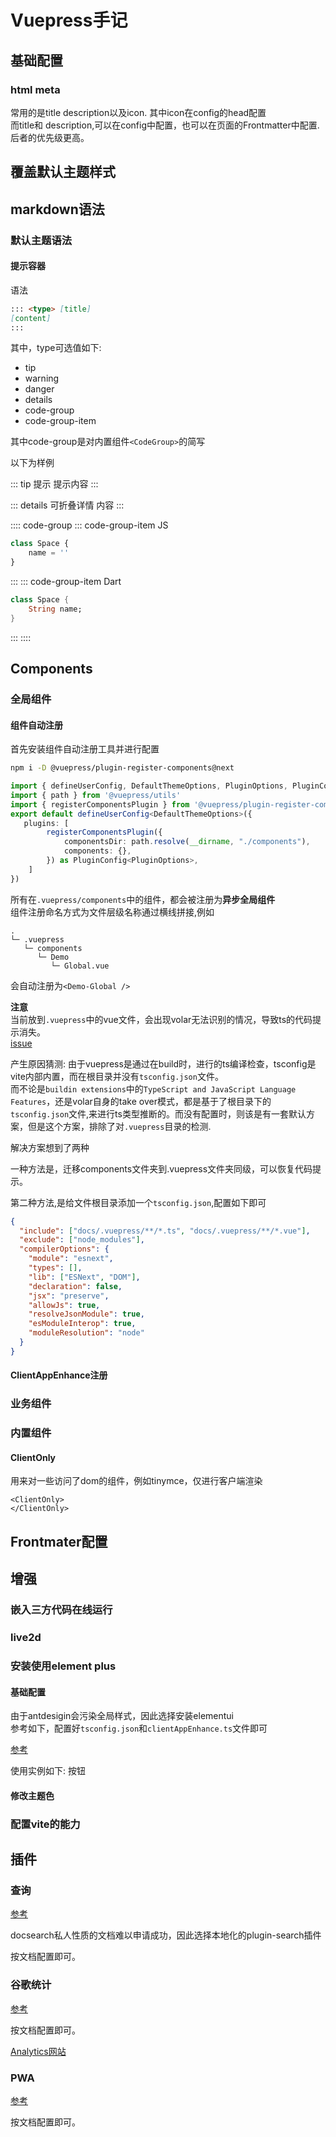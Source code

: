 # Vuepress手记

## 基础配置

### html meta

常用的是title description以及icon. 
其中icon在config的head配置  
而title和 description,可以在config中配置，也可以在页面的Frontmatter中配置.后者的优先级更高。

## 覆盖默认主题样式

## markdown语法

### 默认主题语法

#### 提示容器

语法 
```md
::: <type> [title]
[content]
:::
```
其中，type可选值如下:
* tip
* warning
* danger
* details
* code-group
* code-group-item

其中code-group是对内置组件`<CodeGroup>`的简写

以下为样例

::: tip 提示
提示内容
:::

::: details 可折叠详情
内容
:::

:::: code-group
::: code-group-item JS
```js
class Space {
    name = ''
}
```
:::
::: code-group-item Dart
``` dart
class Space {
    String name;
}
```
:::
::::

## Components

### 全局组件

#### 组件自动注册

首先安装组件自动注册工具并进行配置
```sh
npm i -D @vuepress/plugin-register-components@next
```
```ts
import { defineUserConfig, DefaultThemeOptions, PluginOptions, PluginConfig } from 'vuepress'
import { path } from '@vuepress/utils'
import { registerComponentsPlugin } from '@vuepress/plugin-register-components'
export default defineUserConfig<DefaultThemeOptions>({
   plugins: [
        registerComponentsPlugin({
            componentsDir: path.resolve(__dirname, "./components"),
            components: {},
        }) as PluginConfig<PluginOptions>,
    ]
})
```

所有在`.vuepress/components`中的组件，都会被注册为**异步全局组件**  
组件注册命名方式为文件层级名称通过横线拼接,例如
```
.
└─ .vuepress
   └─ components
      └─ Demo
         └─ Global.vue
```
会自动注册为`<Demo-Global />`

**注意**  
当前放到`.vuepress`中的vue文件，会出现volar无法识别的情况，导致ts的代码提示消失。  
[issue](https://github.com/johnsoncodehk/volar/issues/70)

产生原因猜测: 由于vuepress是通过在build时，进行的ts编译检查，tsconfig是vite内部内置，而在根目录并没有`tsconfig.json`文件。  
而不论是`buildin extensions`中的`TypeScript and JavaScript Language Features`，还是volar自身的take over模式，都是基于了根目录下的`tsconfig.json`文件,来进行ts类型推断的。而没有配置时，则该是有一套默认方案，但是这个方案，排除了对`.vuepress`目录的检测.


解决方案想到了两种

一种方法是，迁移components文件夹到.vuepress文件夹同级，可以恢复代码提示。  

第二种方法,是给文件根目录添加一个`tsconfig.json`,配置如下即可

```json
{
  "include": ["docs/.vuepress/**/*.ts", "docs/.vuepress/**/*.vue"],
  "exclude": ["node_modules"],
  "compilerOptions": {
    "module": "esnext",
    "types": [],
    "lib": ["ESNext", "DOM"],
    "declaration": false,
    "jsx": "preserve",
    "allowJs": true,
    "resolveJsonModule": true,
    "esModuleInterop": true,
    "moduleResolution": "node"
  }
}
```

<Demo-Global />

#### ClientAppEnhance注册

### 业务组件


### 内置组件

#### ClientOnly

用来对一些访问了dom的组件，例如tinymce，仅进行客户端渲染

```vue
<ClientOnly>
</ClientOnly>
```

## Frontmater配置
## 增强

### 嵌入三方代码在线运行

### live2d

### 安装使用element plus

#### 基础配置

由于antdesigin会污染全局样式，因此选择安装elementui  
参考如下，配置好`tsconfig.json`和`clientAppEnhance.ts`文件即可

[参考](https://element-plus.org/zh-CN/guide/quickstart.html#%E5%AE%8C%E6%95%B4%E5%BC%95%E5%85%A5)

使用实例如下:
<el-button type="primary">按钮</el-button>

#### 修改主题色

### 配置vite的能力
## 插件

### 查询

[参考](https://v2.vuepress.vuejs.org/reference/plugin/search.html#options)

docsearch私人性质的文档难以申请成功，因此选择本地化的plugin-search插件

按文档配置即可。

### 谷歌统计

[参考](https://v2.vuepress.vuejs.org/reference/plugin/google-analytics.html#usage)

按文档配置即可。

[Analytics网站](https://marketingplatform.google.com/about/analytics/)

### PWA

[参考](https://v2.vuepress.vuejs.org/reference/plugin/pwa.html)

按文档配置即可。
